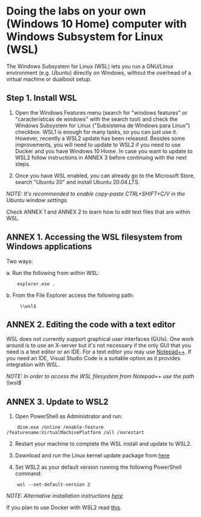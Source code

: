 # Doing the labs on your own (Windows 10 Home) computer with Windows Subsystem for Linux (WSL)

The Windows Subsystem for Linux (WSL) lets you run a GNU/Linux environment (e.g. Ubuntu) directly on Windows, without the overhead of a virtual machine or dualboot setup.

## Step 1. Install WSL

1. Open the Windows Features menu (search for "windows features" or "características de windows" with the search tool) and check the Windows Subsystem for Linux ("Subsistema de Windows para Linux") checkbox. WSL1 is enough for many tasks, so you can just use it. However, recently a WSL2 update has been released. Besides some improvements, you will need to update to WSL2 if you need to use Docker and you have Windows 10 Home. In case you want to update to WSL2 follow instructions in ANNEX 3 before continuing with the next steps. 

2. Once you have WSL enabled, you can already go to the Microsoft Store, search "Ubuntu 20" and install Ubuntu 20.04.LTS. 

*NOTE: It's recommended to enable copy-paste CTRL+SHIFT+C/V in the Ubuntu window settings.*

Check ANNEX 1 and ANNEX 2 to learn how to edit text files that are within WSL.


## ANNEX 1. Accessing the WSL filesystem from Windows applications

Two ways:

a. Run the following from within WSL:
```
	explorer.exe .
```
b. From the File Explorer access the following path:
```
	 \\wsl$
```

## ANNEX 2. Editing the code with a text editor

WSL does not currently support graphical user interfaces (GUIs). One work around is to use an X-server but it's not necessary if the only GUI that you need is a text editor or an IDE. For a text editor you may use [Notepad++](https://notepad-plus-plus.org/downloads/). If you need an IDE, Visual Studio Code is a suitable option as it provides integration with WSL.

*NOTE: In order to access the WSL filesystem from Notepad++ use the path \\\\wsl$*


## ANNEX 3. Update to WSL2

1. Open PowerShell as Administrator and run:

```
	dism.exe /online /enable-feature /featurename:VirtualMachinePlatform /all /norestart
```

2. Restart your machine to complete the WSL install and update to WSL2.

3. Download and run the Linux kernel update package from [here](https://wslstorestorage.blob.core.windows.net/wslblob/wsl_update_x64.msi)

4. Set WSL2 as your default version running the following PowerShell command:

```
	wsl --set-default-version 2
```

*NOTE: Alternative installation instructions [here](https://docs.microsoft.com/en-us/windows/wsl/install-win10)*

If you plan to use Docker with WSL2 read [this](./docker_wsl2.md).


